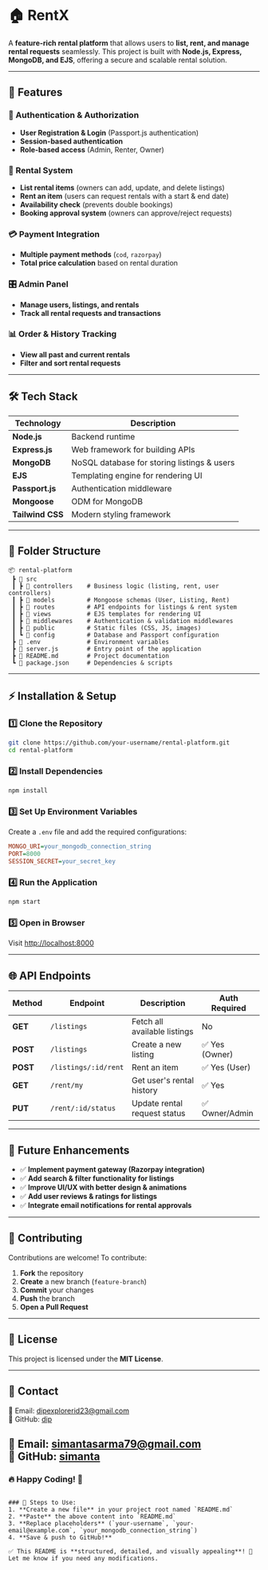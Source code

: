 # 🏠 RentX 

A **feature-rich rental platform** that allows users to **list, rent, and manage rental requests** seamlessly. This project is built with **Node.js, Express, MongoDB, and EJS**, offering a secure and scalable rental solution.  

---

## 🚀 Features  

### 🔑 Authentication & Authorization  
- **User Registration & Login** (Passport.js authentication)  
- **Session-based authentication**  
- **Role-based access** (Admin, Renter, Owner)  

### 📜 Rental System  
- **List rental items** (owners can add, update, and delete listings)  
- **Rent an item** (users can request rentals with a start & end date)  
- **Availability check** (prevents double bookings)  
- **Booking approval system** (owners can approve/reject requests)  

### 💳 Payment Integration  
- **Multiple payment methods** (`cod`, `razorpay`)  
- **Total price calculation** based on rental duration  

### 🎛️ Admin Panel  
- **Manage users, listings, and rentals**  
- **Track all rental requests and transactions**  

### 📊 Order & History Tracking  
- **View all past and current rentals**  
- **Filter and sort rental requests**  

---

## 🛠️ Tech Stack  

| Technology  | Description  |
|-------------|--------------|
| **Node.js** | Backend runtime  |
| **Express.js** | Web framework for building APIs  |
| **MongoDB** | NoSQL database for storing listings & users  |
| **EJS** | Templating engine for rendering UI  |
| **Passport.js** | Authentication middleware  |
| **Mongoose** | ODM for MongoDB  |
| **Tailwind CSS** | Modern styling framework  |

---

## 📂 Folder Structure  

```
📦 rental-platform
 ┣ 📂 src
 ┃ ┣ 📂 controllers    # Business logic (listing, rent, user controllers)
 ┃ ┣ 📂 models         # Mongoose schemas (User, Listing, Rent)
 ┃ ┣ 📂 routes         # API endpoints for listings & rent system
 ┃ ┣ 📂 views          # EJS templates for rendering UI
 ┃ ┣ 📂 middlewares    # Authentication & validation middlewares
 ┃ ┣ 📂 public         # Static files (CSS, JS, images)
 ┃ ┗ 📂 config         # Database and Passport configuration
 ┣ 📜 .env             # Environment variables
 ┣ 📜 server.js        # Entry point of the application
 ┣ 📜 README.md        # Project documentation
 ┗ 📜 package.json     # Dependencies & scripts
```

---

## ⚡ Installation & Setup  

### 1️⃣ Clone the Repository  
```bash
git clone https://github.com/your-username/rental-platform.git
cd rental-platform
```

### 2️⃣ Install Dependencies  
```bash
npm install
```

### 3️⃣ Set Up Environment Variables  
Create a `.env` file and add the required configurations:  
```ini
MONGO_URI=your_mongodb_connection_string
PORT=8000
SESSION_SECRET=your_secret_key
```

### 4️⃣ Run the Application  
```bash
npm start
```

### 5️⃣ Open in Browser  
Visit [http://localhost:8000](http://localhost:8000)  

---

## 🌐 API Endpoints  

| Method | Endpoint | Description | Auth Required |
|--------|---------|------------|--------------|
| **GET** | `/listings` | Fetch all available listings | No |
| **POST** | `/listings` | Create a new listing | ✅ Yes (Owner) |
| **POST** | `/listings/:id/rent` | Rent an item | ✅ Yes (User) |
| **GET** | `/rent/my` | Get user's rental history | ✅ Yes |
| **PUT** | `/rent/:id/status` | Update rental request status | ✅ Owner/Admin |

---

## 🚀 Future Enhancements  

- ✅ **Implement payment gateway (Razorpay integration)**  
- ✅ **Add search & filter functionality for listings**  
- ✅ **Improve UI/UX with better design & animations**  
- ✅ **Add user reviews & ratings for listings**  
- ✅ **Integrate email notifications for rental approvals**  

---

## 🤝 Contributing  

Contributions are welcome! To contribute:  
1. **Fork** the repository  
2. **Create** a new branch (`feature-branch`)  
3. **Commit** your changes  
4. **Push** the branch  
5. **Open a Pull Request**  

---

## 📜 License  

This project is licensed under the **MIT License**.  

---

## 📩 Contact  

📧 Email: [dipexplorerid23@gmail.com](mailto:dipexplorerid23@gmail.com)  
🔗 GitHub: [dip](https://github.com/dipexplorer)  

##
📧 Email: [simantasarma79@gmail.com](mailto:simantasarma79@gmail.com)  
🔗 GitHub: [simanta](https://github.com/simantasarma) 
---

### 🔥 Happy Coding! 🚀  
```

### 📌 Steps to Use:
1. **Create a new file** in your project root named `README.md`
2. **Paste** the above content into `README.md`
3. **Replace placeholders** (`your-username`, `your-email@example.com`, `your_mongodb_connection_string`)
4. **Save & push to GitHub!**  

✅ This README is **structured, detailed, and visually appealing**! 🚀 Let me know if you need any modifications.
